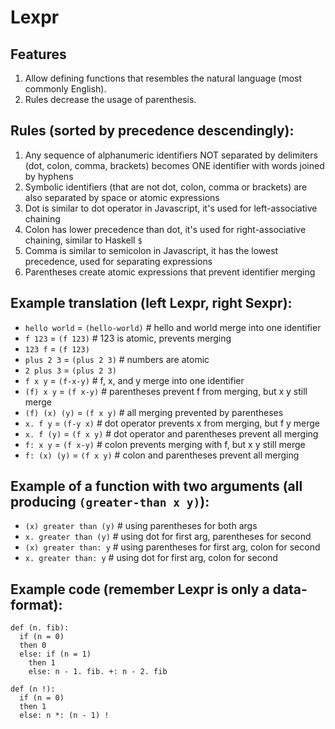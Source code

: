 # Lexpr

## Features

1. Allow defining functions that resembles the natural language (most commonly English).
2. Rules decrease the usage of parenthesis.

## Rules (sorted by precedence descendingly):

1. Any sequence of alphanumeric identifiers NOT separated by delimiters (dot, colon, comma, brackets) becomes ONE identifier with words joined by hyphens
2. Symbolic identifiers (that are not dot, colon, comma or brackets) are also separated by space or atomic expressions
3. Dot is similar to dot operator in Javascript, it's used for left-associative chaining
4. Colon has lower precedence than dot, it's used for right-associative chaining, similar to Haskell `$`
5. Comma is similar to semicolon in Javascript, it has the lowest precedence, used for separating expressions
6. Parentheses create atomic expressions that prevent identifier merging

## Example translation (left Lexpr, right Sexpr):

- `hello world` = `(hello-world)` # hello and world merge into one identifier
- `f 123` = `(f 123)` # 123 is atomic, prevents merging
- `123 f` = `(f 123)`
- `plus 2 3` = `(plus 2 3)` # numbers are atomic
- `2 plus 3` = `(plus 2 3)`
- `f x y` = `(f-x-y)` # f, x, and y merge into one identifier
- `(f) x y` = `(f x-y)` # parentheses prevent f from merging, but x y still merge
- `(f) (x) (y)` = `(f x y)` # all merging prevented by parentheses
- `x. f y` = `(f-y x)` # dot operator prevents x from merging, but f y merge
- `x. f (y)` = `(f x y)` # dot operator and parentheses prevent all merging
- `f: x y` = `(f x-y)` # colon prevents merging with f, but x y still merge
- `f: (x) (y)` = `(f x y)` # colon and parentheses prevent all merging

## Example of a function with two arguments (all producing `(greater-than x y)`):

- `(x) greater than (y)` # using parentheses for both args
- `x. greater than (y)` # using dot for first arg, parentheses for second
- `(x) greater than: y` # using parentheses for first arg, colon for second
- `x. greater than: y` # using dot for first arg, colon for second

## Example code (remember Lexpr is only a data-format):

```
def (n. fib):
  if (n = 0)
  then 0
  else: if (n = 1)
    then 1
    else: n - 1. fib. +: n - 2. fib
```

```
def (n !):
  if (n = 0)
  then 1
  else: n *: (n - 1) !
```
